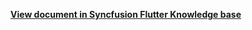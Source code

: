 **[View document in Syncfusion Flutter Knowledge base](https://www.syncfusion.com/kb/12141/how-to-do-programmatic-navigation-using-flutter-event-calendar-sfcalendar)**

